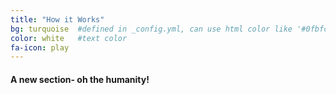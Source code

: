 ```yaml
---
title: "How it Works"
bg: turquoise  #defined in _config.yml, can use html color like '#0fbfcf'
color: white   #text color
fa-icon: play
---
```


#### A new section- oh the humanity!